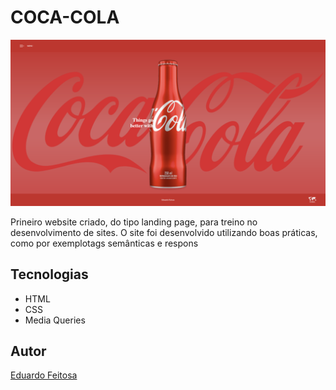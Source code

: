 # COCA-COLA
![](./img/Preview.png)

Prineiro website criado, do tipo landing page, para treino no desenvolvimento de sites.
O site foi desenvolvido utilizando boas práticas, como por exemplotags semânticas e respons

## Tecnologias
* HTML
* CSS
* Media Queries

## Autor
[Eduardo Feitosa]()